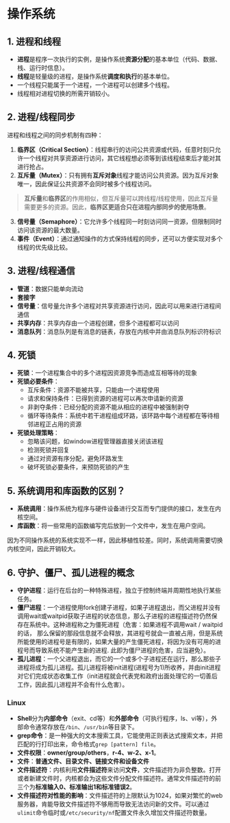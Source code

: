 # 操作系统

## 1. 进程和线程
* **进程**是程序一次执行的实例，是操作系统**资源分配**的基本单位（代码、数据、栈、运行时信息）。
* **线程**是轻量级的进程，是操作系统**调度和执行**的基本单位。
* 一个线程只能属于一个进程，一个进程可以创建多个线程。
* 线程相对进程切换的所需开销较小。

## 2. 进程/线程同步
进程和线程之间的同步机制有四种：
1. **临界区（Critical Section）**：线程串行的访问公共资源或代码，任意时刻只允许一个线程对共享资源进行访问，其它线程想必须等到该线程结束后才能对其进行抢占。
2. **互斥量（Mutex）**：只有拥有**互斥对象**线程才能访问公共资源。因为互斥对象唯一，因此保证公共资源不会同时被多个线程访问。

> **互斥量**和**临界区**的作用相似，但互斥量可以跨线程/线程使用，因此互斥量需要更多的资源。因此，**临界区更适合只在进程内部同步的使用场景**。

3. **信号量（Semaphore）**：它允许多个线程同一时刻访问同一资源，但限制同时访问该资源的最大数量。
4. **事件（Event）**：通过通知操作的方式保持线程的同步，还可以方便实现对多个线程的优先级比较。

## 3. 进程/线程通信
* **管道**：数据只能单向流动
* **套接字**
* **信号量**：信号量允许多个进程对共享资源进行访问，因此可以用来进行进程间通信
* **共享内存**：共享内存由一个进程创建，但多个进程都可以访问
* **消息队列**：消息队列是有消息的链表，存放在内核中并由消息队列标识符标识

## 4. 死锁
* **死锁**：一个进程集合中的多个进程因资源竞争而造成互相等待的现象
* **死锁必要条件**：
    - 互斥条件：资源不能被共享，只能由一个进程使用
    - 请求和保持条件：已得到资源的进程可以再次申请新的资源
    - 非剥夺条件：已经分配的资源不能从相应的进程中被强制剥夺
    - 循环等待条件：系统中若干进程组成环路，该环路中每个进程都在等待相邻进程正占用的资源
* **死锁处理策略**：
    - 忽略该问题，如window进程管理器直接关闭该进程
    - 检测死锁并回复
    - 通过对资源有序分配，避免环路发生
    - 破坏死锁必要条件，来预防死锁的产生

## 5. 系统调用和库函数的区别？
* **系统调用**：操作系统为程序与硬件设备进行交互而专门提供的接口，发生在内核空间。
* **库函数**：将一些常用的函数编写完后放到一个文件中，发生在用户空间。

因为不同操作系统的系统实现不一样，因此移植性较差。同时，系统调用需要切换内核空间，因此开销较大。

## 6. 守护、僵尸、孤儿进程的概念
* **守护进程**：运行在后台的一种特殊进程，独立于控制终端并周期性地执行某些任务。
* **僵尸进程**：一个进程使用fork创建子进程，如果子进程退出，而父进程并没有调用wait或waitpid获取子进程的状态信息，那么子进程的进程描述符仍然保存在系统中。这种进程称之为僵死进程（危害：如果进程不调用wait / waitpid的话， 那么保留的那段信息就不会释放，其进程号就会一直被占用，但是系统所能使用的进程号是有限的，如果大量的产生僵死进程，将因为没有可用的进程号而导致系统不能产生新的进程. 此即为僵尸进程的危害，应当避免）。
* **孤儿进程**：一个父进程退出，而它的一个或多个子进程还在运行，那么那些子进程将成为孤儿进程。孤儿进程将被init进程(进程号为1)所收养，并由init进程对它们完成状态收集工作（init进程就会代表党和政府出面处理它的一切善后工作，因此孤儿进程并不会有什么危害）。

### Linux
* **Shell**分为**内部命令**（exit、cd等）和**外部命令**（可执行程序，ls、vi等），外部命令通常存放在`/bin`、`/usr/bin`等目录下。
* **grep命令**：是一种强大的文本搜索工具，它能使用正则表达式搜索文本，并把匹配的行打印出来，命令格式`grep [pattern] file`。
* **文件权限**：**owner/group/others**，**r-4、w-2、x-1**。
* **文件**：**普通文件、目录文件、链接文件和设备文件**
* **文件描述符**：内核利用**文件描述符**来访问**文件**，文件描述符为非负整数。打开或者新建文件时，内核都会为这些文件分配文件描述符。通常文件描述符的前三个为**标准输入0、标准输出1和标准错误2**。
* **文件描述符对性能的影响**：文件描述符的上限默认为1024，如果对繁忙的web服务器，肯能导致文件描述符不够用而导致无法访问新的文件。可以通过`ulimit`命令临时或`/etc/security/nf`配置文件永久增加文件描述符数量。
